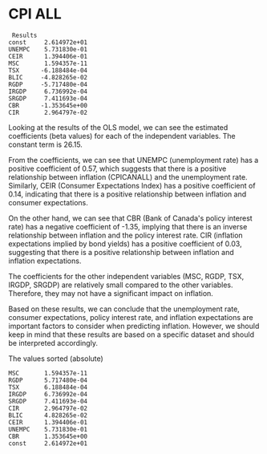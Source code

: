  # CPI ALL

```
 Results
const     2.614972e+01
UNEMPC    5.731830e-01
CEIR      1.394406e-01
MSC       1.594357e-11
TSX      -6.188484e-04
BLIC     -4.828265e-02
RGDP     -5.717480e-04
IRGDP     6.736992e-04
SRGDP     7.411693e-04
CBR      -1.353645e+00
CIR       2.964797e-02
 ```

 Looking at the results of the OLS model, we can see the estimated coefficients (beta values) for each of the independent variables. The constant term is 26.15.

From the coefficients, we can see that UNEMPC (unemployment rate) has a positive coefficient of 0.57, which suggests that there is a positive relationship between inflation (CPICANALL) and the unemployment rate. Similarly, CEIR (Consumer Expectations Index) has a positive coefficient of 0.14, indicating that there is a positive relationship between inflation and consumer expectations.

On the other hand, we can see that CBR (Bank of Canada's policy interest rate) has a negative coefficient of -1.35, implying that there is an inverse relationship between inflation and the policy interest rate. CIR (inflation expectations implied by bond yields) has a positive coefficient of 0.03, suggesting that there is a positive relationship between inflation and inflation expectations.

The coefficients for the other independent variables (MSC, RGDP, TSX, IRGDP, SRGDP) are relatively small compared to the other variables. Therefore, they may not have a significant impact on inflation.

Based on these results, we can conclude that the unemployment rate, consumer expectations, policy interest rate, and inflation expectations are important factors to consider when predicting inflation. However, we should keep in mind that these results are based on a specific dataset and should be interpreted accordingly.

The values sorted (absolute)
```
MSC       1.594357e-11
RGDP      5.717480e-04
TSX       6.188484e-04
IRGDP     6.736992e-04
SRGDP     7.411693e-04
CIR       2.964797e-02
BLIC      4.828265e-02
CEIR      1.394406e-01
UNEMPC    5.731830e-01
CBR       1.353645e+00
const     2.614972e+01
```